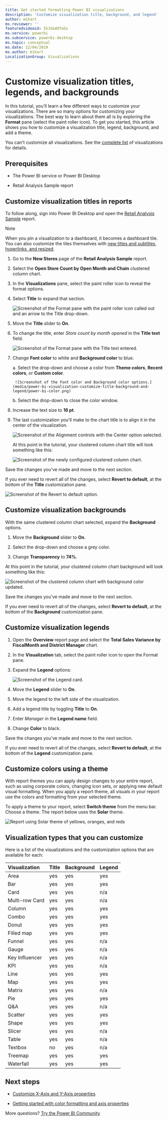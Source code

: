 ```yaml
---
title: Get started formatting Power BI visualizations
description: 'Customize visualization title, background, and legend'
author: mihart
ms.reviewer: ''
featuredvideoid: IkJda4O7oGs
ms.service: powerbi
ms.subservice: powerbi-desktop
ms.topic: conceptual
ms.date: 12/04/2019
ms.author: mihart
LocalizationGroup: Visualizations
---
```


# Customize visualization titles, legends, and backgrounds

In this tutorial, you'll learn a few different ways to customize your visualizations. There are so many options for customizing your visualizations. The best way to learn about them all is by exploring the **Format** pane (select the paint roller icon). To get you started, this article shows you how to customize a visualization title, legend, background, and add a theme.

You can't customize all visualizations. See the [complete list](#visualization-types-that-you-can-customize) of visualizations for details.


## Prerequisites

- The Power BI service or Power BI Desktop

- Retail Analysis Sample report

## Customize visualization titles in reports

To follow along, sign into Power BI Desktop and open the [Retail Analysis Sample](../sample-datasets.md) report.

> [!NOTE]
> When you pin a visualization to a dashboard, it becomes a dashboard tile. You can also customize the tiles themselves with [new titles and subtitles, hyperlinks, and resized](../service-dashboard-edit-tile.md).

1. Go to the **New Stores** page of the **Retail Analysis Sample** report.

1. Select the **Open Store Count by Open Month and Chain** clustered column chart.

1. In the **Visualizations** pane, select the paint roller icon to reveal the format options.

1. Select **Title** to expand that section.

   ![Screenshot of the Format pane with the paint roller icon called out and an arrow to the Title drop-down.](media/power-bi-visualization-customize-title-background-and-legend/power-bi-format-menu.png)

1. Move the **Title** slider to **On**.

1. To change the title, enter *Store count by month opened* in the **Title text** field.

    ![Screenshot of the Format pane with the Title text entered.](media/power-bi-visualization-customize-title-background-and-legend/power-bi-title.png)

1. Change **Font color** to white and **Background color** to blue.    

    a. Select the drop-down and choose a color from **Theme colors**, **Recent colors**, or **Custom color**.

        ![Screenshot of the Font color and Background color options.](media/power-bi-visualization-customize-title-background-and-legend/power-bi-color.png)

    b. Select the drop-down to close the color window.


1. Increase the text size to **16 pt**.

1. The last customization you'll make to the chart title is to align it in the center of the visualization.

    ![Screenshot of the Alignment controls with the Center option selected.](media/power-bi-visualization-customize-title-background-and-legend/power-bi-align.png)

    At this point in the tutorial, your clustered column chart title will look something like this:

    ![Screenshot of the newly configured clustered column chart.](media/power-bi-visualization-customize-title-background-and-legend/power-bi-table.png)

Save the changes you've made and move to the next section.

If you ever need to revert all of the changes, select **Revert to default**, at the bottom of the **Title** customization pane.

![Screenshot of the Revert to default option.](media/power-bi-visualization-customize-title-background-and-legend/power-bi-revert.png)

## Customize visualization backgrounds

With the same clustered column chart selected, expand the **Background** options.

1. Move the **Background** slider to **On**.

1. Select the drop-down and choose a grey color.

1. Change **Transparency** to **74%**.

At this point in the tutorial, your clustered column chart background will look something like this:

![Screenshot of the clustered column chart with background color updated.](media/power-bi-visualization-customize-title-background-and-legend/power-bi-background.png)

Save the changes you've made and move to the next section.

If you ever need to revert all of the changes, select **Revert to default**, at the bottom of the **Background** customization pane.

## Customize visualization legends

1. Open the **Overview** report page and select the **Total Sales Variance by FiscalMonth and District Manager** chart.

1. In the **Visualization** tab, select the paint roller icon to open the Format pane.

1. Expand the **Legend** options:

    ![Screenshot of the Legend card.](media/power-bi-visualization-customize-title-background-and-legend/power-bi-legends.png)

1. Move the **Legend** slider to **On**.

1. Move the legend to the left side of the visualization.

1. Add a legend title by toggling **Title** to **On**.

1. Enter *Manager* in the **Legend name** field.

1. Change **Color** to black.

Save the changes you've made and move to the next section.

If you ever need to revert all of the changes, select **Revert to default**, at the bottom of the **Legend** customization pane.

## Customize colors using a theme

With report themes you can apply design changes to your entire report, such as using corporate colors, changing icon sets, or applying new default visual formatting. When you apply a report theme, all visuals in your report use the colors and formatting from your selected theme.

To apply a theme to your report, select **Switch theme** from the menu bar. Choose a theme.  The report below uses the **Solar** theme.

 
![Report using Solar theme of yellows, oranges, and reds](media/power-bi-visualization-customize-title-background-and-legend/power-bi-theme.png)

## Visualization types that you can customize

Here is a list of the visualizations and the customization options that are available for each:

| Visualization | Title | Background | Legend |
|:--- |:--- |:--- |:--- |
| Area | yes | yes |yes |
| Bar | yes | yes |yes |
| Card | yes | yes |n/a |
| Multi-row Card | yes | yes | n/a |
| Column | yes | yes | yes |
| Combo | yes | yes | yes |
| Donut | yes | yes | yes |
| Filled map | yes | yes | yes |
| Funnel | yes | yes | n/a |
| Gauge | yes | yes | n/a |
| Key Influencer | yes | yes | n/a |
| KPI | yes | yes | n/a |
| Line | yes | yes | yes |
| Map | yes | yes | yes |
| Matrix | yes | yes | n/a |
| Pie | yes | yes | yes |
| Q&A | yes | yes | n/a |
| Scatter | yes | yes | yes |
| Shape | yes | yes | yes |
| Slicer | yes | yes | n/a |
| Table | yes | yes | n/a |
| Textbox | no | yes | n/a |
| Treemap | yes | yes | yes |
| Waterfall | yes | yes | yes |

## Next steps

- [Customize X-Axis and Y-Axis properties](power-bi-visualization-customize-x-axis-and-y-axis.md)

- [Getting started with color formatting and axis properties](service-getting-started-with-color-formatting-and-axis-properties.md)

More questions? [Try the Power BI Community](https://community.powerbi.com/)
